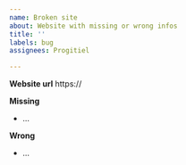 ```yaml
---
name: Broken site
about: Website with missing or wrong infos
title: ''
labels: bug
assignees: Progitiel

---
```


**Website url**
https://

**Missing**
- ...

**Wrong**
- ...
